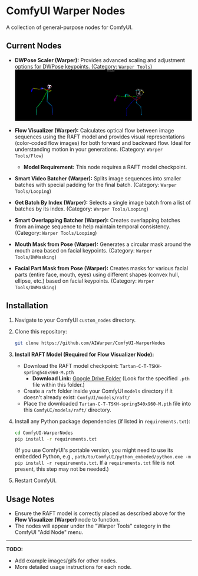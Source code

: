 # ComfyUI Warper Nodes

A collection of general-purpose nodes for ComfyUI.

## Current Nodes

*   **DWPose Scaler (Warper):** Provides advanced scaling and adjustment options for DWPose keypoints. (Category: `Warper Tools`)
    ![DWPose Scaler Example Image](assets/images/DWScaler.jpg)

*   **Flow Visualizer (Warper):** Calculates optical flow between image sequences using the RAFT model and provides visual representations (color-coded flow images) for both forward and backward flow. Ideal for understanding motion in your generations. (Category: `Warper Tools/Flow`)
    *   **Model Requirement:** This node requires a RAFT model checkpoint.

*   **Smart Video Batcher (Warper):** Splits image sequences into smaller batches with special padding for the final batch. (Category: `Warper Tools/Looping`)

*   **Get Batch By Index (Warper):** Selects a single image batch from a list of batches by its index. (Category: `Warper Tools/Looping`)

*   **Smart Overlapping Batcher (Warper):** Creates overlapping batches from an image sequence to help maintain temporal consistency. (Category: `Warper Tools/Looping`)

*   **Mouth Mask from Pose (Warper):** Generates a circular mask around the mouth area based on facial keypoints. (Category: `Warper Tools/DWMasking`)

*   **Facial Part Mask from Pose (Warper):** Creates masks for various facial parts (entire face, mouth, eyes) using different shapes (convex hull, ellipse, etc.) based on facial keypoints. (Category: `Warper Tools/DWMasking`)

## Installation

1.  Navigate to your ComfyUI `custom_nodes` directory.
2.  Clone this repository:
    ```bash
    git clone https://github.com/AIWarper/ComfyUI-WarperNodes
    ```
3.  **Install RAFT Model (Required for Flow Visualizer Node):**
    *   Download the RAFT model checkpoint: `Tartan-C-T-TSKH-spring540x960-M.pth`
        *   **Download Link:** [Google Drive Folder](https://drive.google.com/drive/folders/1YLovlvUW94vciWvTyLf-p3uWscbOQRWW) (Look for the specified `.pth` file within this folder.)
    *   Create a `raft` folder inside your ComfyUI `models` directory if it doesn't already exist: `ComfyUI/models/raft/`
    *   Place the downloaded `Tartan-C-T-TSKH-spring540x960-M.pth` file into this `ComfyUI/models/raft/` directory.

4.  Install any Python package dependencies (if listed in `requirements.txt`):
    ```bash
    cd ComfyUI-WarperNodes
    pip install -r requirements.txt
    ```
    (If you use ComfyUI's portable version, you might need to use its embedded Python, e.g., `path/to/ComfyUI/python_embeded/python.exe -m pip install -r requirements.txt`. If a `requirements.txt` file is not present, this step may not be needed.)

5.  Restart ComfyUI.

## Usage Notes

*   Ensure the RAFT model is correctly placed as described above for the **Flow Visualizer (Warper)** node to function.
*   The nodes will appear under the "Warper Tools" category in the ComfyUI "Add Node" menu.

---

**TODO:**
*   Add example images/gifs for other nodes.
*   More detailed usage instructions for each node.